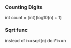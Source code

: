 ### Counting Digits

int count = (int)(log10(n) + 1)

### Sqrt func

instead of i<=sqrt(n) do
i\*i<=n
